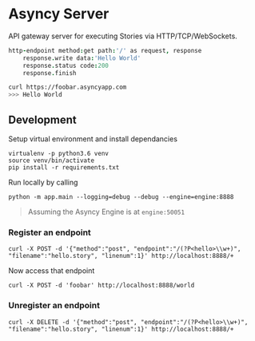 # Asyncy Server

API gateway server for executing Stories via HTTP/TCP/WebSockets.

```coffee
http-endpoint method:get path:'/' as request, response
    response.write data:'Hello World'
    response.status code:200
    response.finish
```

```sh
curl https://foobar.asyncyapp.com
>>> Hello World
```


## Development

Setup virtual environment and install dependancies
```
virtualenv -p python3.6 venv
source venv/bin/activate
pip install -r requirements.txt
```

Run locally by calling

```
python -m app.main --logging=debug --debug --engine=engine:8888
```
> Assuming the Asyncy Engine is at `engine:50051`


### Register an endpoint

```shell
curl -X POST -d '{"method":"post", "endpoint":"/(?P<hello>\\w+)", "filename":"hello.story", "linenum":1}' http://localhost:8888/+
```

Now access that endpoint

```shell
curl -X POST -d 'foobar' http://localhost:8888/world
```


### Unregister an endpoint

```shell
curl -X DELETE -d '{"method":"post", "endpoint":"/(?P<hello>\\w+)", "filename":"hello.story", "linenum":1}' http://localhost:8888/+
```
